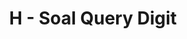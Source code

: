 ---
contest: Gemastik
year: 2022
round: Qualification
problem: H
title: H - Soal Query Digit
pdf: /contests/gemastik/2022/penyisihan/problems/H - Soal Query Digit.pdf
---